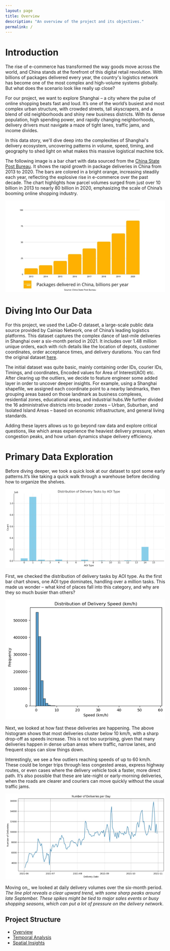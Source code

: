 ```yaml
---
layout: page
title: Overview
description: "An overview of the project and its objectives."
permalink: /
---
```


# Introduction
The rise of e-commerce has transformed the way goods move across the world, and China stands at the forefront of this digital retail revolution. With billions of packages delivered every year, the country's logistics network has become one of the most complex and high-volume systems globally. But what does the scenario look like really up close?

For our project, we want to explore Shanghai – a city where the pulse of online shopping beats fast and loud. It’s one of the world’s busiest and most complex urban structure, with crowded streets, tall skyscrapers, and a blend of old neighborhoods and shiny new business districts. With its dense population, high spending power, and rapidly changing neighborhoods, delivery drivers must navigate a maze of tight lanes, traffic jams, and income divides.

In this data story, we'll dive deep into the complexities of Shanghai's delivery ecosystem, uncovering patterns in volume, speed, timing, and geography to shed light on what makes this massive logistical machine tick. 

The following image is a bar chart with data sourced from the [China State Post Bureau](https://www.euronews.com/next/2021/08/27/china-tech-giant-alibaba-says-delivery-robots-are-the-future-here-are-4-charts-that-explai). It shows the rapid growth in package deliveries in China from 2013 to 2020. The bars are colored in a bright orange, increasing steadily each year, reflecting the explosive rise in e-commerce over the past decade. The chart highlights how parcel volumes surged from just over 10 billion in 2013 to nearly 80 billion in 2020, emphasizing the scale of China’s booming online shopping industry.



![Plot 1](/assets/images/intro.jpg)


# Diving Into Our Data 

For this project, we used the LaDe-D dataset, a large-scale public data source provided by Cainiao Network, one of China’s leading logistics platforms. This dataset captures the complex dance of last-mile deliveries in Shanghai over a six-month period in 2021. It includes over 1.48 million unique orders, each with rich details like the location of depots, customer coordinates, order acceptance times, and delivery durations. You can find the original dataset [here](https://huggingface.co/datasets/Cainiao-AI/LaDe-D/viewer/default/delivery_sh).


The initial dataset was quite basic, mainly containing order IDs, courier IDs, Timings, and coordinates, Encoded values for Area of Interest(AOI) etc. After clearing up the outliers, we decide to feature engineer some added layer in order to uncover deeper insights. For example, using a Shanghai shapefile, we assigned each coordinate point to a nearby landmarks, then grouping areas based on those landmark as business complexes, residential zones, educational areas, and industrial hubs.We further divided the 16 administrative districts into broader  zones – Urban, Suburban, and Isolated Island Areas – based on economic infrastructure, and general living standards.

Adding these layers allows us to go beyond raw data and explore critical questions, like which areas experience the heaviest delivery pressure, when congestion peaks, and how urban dynamics shape delivery efficiency.


# Primary Data Exploration

Before diving deeper, we took a quick look at our dataset to spot some early patterns.It’s like taking a quick walk through a warehouse before deciding how to organize the shelves.

![AOI types](/assets/images/AOI_types.jpg)

First, we checked the distribution of delivery tasks by AOI type. As the first bar chart shows, one AOI type dominates, handling over a million tasks. This made us wonder – what kind of places fall into this category, and why are they so much busier than others?

![Delivery speed](/assets/images/Speed.png)


Next, we looked at how fast these deliveries are happening. The above histogram shows that most deliveries cluster below 10 km/h, with a sharp drop-off as speeds increase. This is not too surprising, given that many deliveries happen in dense urban areas where traffic, narrow lanes, and frequent stops can slow things down.

Interestingly, we see a few outliers reaching speeds of up to 60 km/h. These could be longer trips through less congested areas, express highway routes, or even cases where the delivery vehicle took a faster, more direct path. It’s also possible that these are late-night or early-morning deliveries, when the roads are clearer and couriers can move quickly without the usual traffic jams.


![Number og deliveries](/assets/images/num_of_deliveries.jpg)


Moving on,, we looked at daily delivery volumes over the six-month period. 
*The line plot reveals a clear upward trend, with some sharp peaks around late September. These spikes might be tied to major sales events or busy shopping seasons, which can put a lot of pressure on the delivery network*.






## Project Structure
- [Overview](/)
- [Temporal Analysis](/projects/temporal_patterns/)
- [Spatial Insights](/projects/hotspots/)
